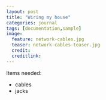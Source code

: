 ```yaml
---
layout: post
title: "Wiring my house"
categories: journal
tags: [documentation,sample]
image:
  feature: network-cables.jpg
  teaser: network-cables-teaser.jpg
  credit:
  creditlink:
---
```


Items needed:
* cables
* jacks
